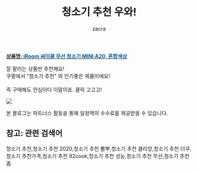﻿---
layout: post
title:  "청소기 추천 우와!"
author: zacra
categories: [ 아이템 ]
tags: [청소기 추천,청소기 추천 2020,청소기 추천 뽐뿌,청소기 추천 클리앙,청소기 추천 더쿠,청소기 추천가격,청소기 추천 82cook,청소기 추천 성능,청소기 추천 무선,청소기 추천 좀]
image: https://static.coupangcdn.com/image/retail/images/2020/03/04/17/1/f4e42052-1604-461c-9d89-475d02126848.jpg 
description: "쿠팡에서 청소기 추천 관련 상품으로 가장 잘팔리는 제품 중 하나라는 사실!!."
rating: 4.5
---

<a href="https://link.coupang.com/re/AFFSDP?lptag=AF8407795&pageKey=1316806556&itemId=2336038823&vendorItemId=70332673074&traceid=V0-153-df9afd62c9cd9782"><b>상품명: <font color='#01579B'>iRoom 싸이클 무선 청소기 MINI A20, 혼합색상</font></b></a>

잘 팔리는 상품만 추천해요!<br/>
쿠팡에서 "청소기 추천" 와 인기좋은 제품이에요!<br/><br/>
즉 구매해도 안심이다 이말이죠. 클릭 고고고! <br/>



<a href="https://link.coupang.com/re/AFFSDP?lptag=AF8407795&pageKey=1316806556&itemId=2336038823&vendorItemId=70332673074&traceid=V0-153-df9afd62c9cd9782"><img src="https://thumbnail6.coupangcdn.com/thumbnails/remote/q89/image/retail/images/352016030005117-e6984c55-5d0d-40d2-908d-129b588a1389.jpg"></a> 

본 블로그는 파트너스 활동을 통해 일정액의 수수료를 제공받을 수 있습니다.

## 참고: 관련 검색어    
청소기 추천,청소기 추천 2020,청소기 추천 뽐뿌,청소기 추천 클리앙,청소기 추천 더쿠,청소기 추천가격,청소기 추천 82cook,청소기 추천 성능,청소기 추천 무선,청소기 추천 좀